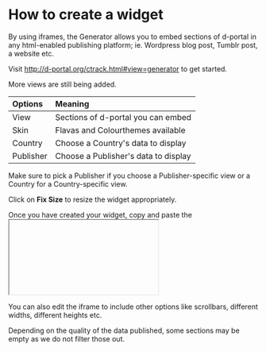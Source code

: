 How to create a widget
==========================================

By using iframes, the Generator allows you to embed sections of d-portal in any html-enabled publishing platform; ie. Wordpress blog post, Tumblr post, a website etc.

Visit http://d-portal.org/ctrack.html#view=generator to get started.

More views are still being added.


| Options  | Meaning  |
| :------------ |:---------------|
| View      | Sections of d-portal you can embed |
| Skin      | Flavas and Colourthemes available |
| Country      | Choose a Country's data to display |
| Publisher      | Choose a Publisher's data to display |


Make sure to pick a Publisher if you choose a Publisher-specific view or a Country for a Country-specific view.

Click on **Fix Size** to resize the widget appropriately.

Once you have created your widget, copy and paste the <iframe> code into the portion of your Wordpress blog post or website to embed it; eg. <iframe scrolling="no" src="http://d-portal.org/ctrack.html?flava=original&amp;rgba=mustard&amp;country=AO&amp;publisher=30001&amp;#view=frame&amp;frame=publisher_countries" style="width: 960px; height: 528px; overflow: hidden;"></iframe>

You can also edit the iframe to include other options like scrollbars, different widths, different heights etc.

Depending on the quality of the data published, some sections may be empty as we do not filter those out.




